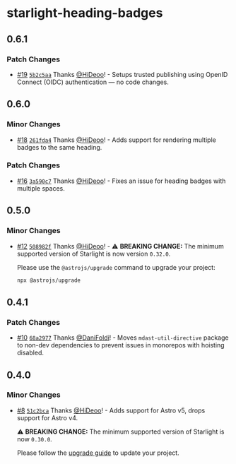# starlight-heading-badges

## 0.6.1

### Patch Changes

- [#19](https://github.com/HiDeoo/starlight-heading-badges/pull/19) [`5b2c5aa`](https://github.com/HiDeoo/starlight-heading-badges/commit/5b2c5aa853cd8af228102e153db09abc049d3f58) Thanks [@HiDeoo](https://github.com/HiDeoo)! - Setups trusted publishing using OpenID Connect (OIDC) authentication — no code changes.

## 0.6.0

### Minor Changes

- [#18](https://github.com/HiDeoo/starlight-heading-badges/pull/18) [`261fda4`](https://github.com/HiDeoo/starlight-heading-badges/commit/261fda465d560146c55a2f148f36a28de384fdc8) Thanks [@HiDeoo](https://github.com/HiDeoo)! - Adds support for rendering multiple badges to the same heading.

### Patch Changes

- [#16](https://github.com/HiDeoo/starlight-heading-badges/pull/16) [`3a590c7`](https://github.com/HiDeoo/starlight-heading-badges/commit/3a590c7332c0bdaacd6109b5597b84cd5a415daf) Thanks [@HiDeoo](https://github.com/HiDeoo)! - Fixes an issue for heading badges with multiple spaces.

## 0.5.0

### Minor Changes

- [#12](https://github.com/HiDeoo/starlight-heading-badges/pull/12) [`508982f`](https://github.com/HiDeoo/starlight-heading-badges/commit/508982fc5050e700669382f195aaa420a4b59748) Thanks [@HiDeoo](https://github.com/HiDeoo)! - ⚠️ **BREAKING CHANGE:** The minimum supported version of Starlight is now version `0.32.0`.

  Please use the `@astrojs/upgrade` command to upgrade your project:

  ```sh
  npx @astrojs/upgrade
  ```

## 0.4.1

### Patch Changes

- [#10](https://github.com/HiDeoo/starlight-heading-badges/pull/10) [`68a2977`](https://github.com/HiDeoo/starlight-heading-badges/commit/68a29775e0852ade39ae34cb92ba6522a01b2c9d) Thanks [@DaniFoldi](https://github.com/DaniFoldi)! - Moves `mdast-util-directive` package to non-dev dependencies to prevent issues in monorepos with hoisting disabled.

## 0.4.0

### Minor Changes

- [#8](https://github.com/HiDeoo/starlight-heading-badges/pull/8) [`51c2bca`](https://github.com/HiDeoo/starlight-heading-badges/commit/51c2bcad815af8be5d2d93fba8221eba182cd72d) Thanks [@HiDeoo](https://github.com/HiDeoo)! - Adds support for Astro v5, drops support for Astro v4.

  ⚠️ **BREAKING CHANGE:** The minimum supported version of Starlight is now `0.30.0`.

  Please follow the [upgrade guide](https://github.com/withastro/starlight/releases/tag/%40astrojs/starlight%400.30.0) to update your project.
